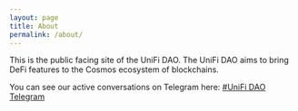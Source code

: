 ```yaml
---
layout: page
title: About
permalink: /about/
---
```


This is the public facing site of the UniFi DAO. The UniFi DAO aims to bring DeFi features to the Cosmos ecosystem of blockchains.

You can see our active conversations on Telegram here:
[#UniFi DAO Telegram](https://t.me/joinchat/C_FPy0nbEGuCc6YoxwCdIg)


